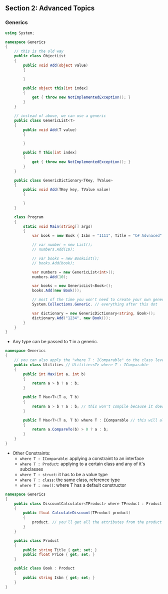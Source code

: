 ## **Section 2: Advanced Topics**

### **Generics**

```csharp
using System;

namespace Generics
{
    // this is the old way
    public class ObjectList
    {
        public void Add(object value)
        {

        }

        public object this[int index]
        {
            get { throw new NotImplementedException(); }
        }
    }

    // instead of above, we can use a generic
    public class GenericList<T>
    {
        public void Add(T value)
        {

        }

        public T this[int index]
        {
            get { throw new NotImplementedException(); }
        }
    }

    public class GenericDictionary<TKey, TValue>
    {
        public void Add(TKey key, TValue value)
        {

        }
    }

    class Program
    {
        static void Main(string[] args)
        {
            var book = new Book { Isbn = "1111", Title = "C# Advnaced" };

            // var number = new List();
            // numbers.Add(10);

            // var books = new BookList();
            // books.Add(book);

            var numbers = new GenericList<int>();
            numbers.Add(10);

            var books = new GenericList<Book>();
            books.Add(new Book());

            // most of the time you won't need to create your own generic, you can just use:
            System.Collections.Generic. // everything after this dot

            var dictionary = new GenericDictionary<string, Book>();
            dictionary.Add("1234", new Book());
        }
    }
}
```
* Any type can be passed to `T` in a generic.

```csharp
namespace Generics
{
    // you can also apply the "where T : IComparable" to the class level
    public class Utilities // Utilities<T> where T : IComparable
    {
        public int Max(int a, int b)
        {
            return a > b ? a : b;
        }

        public T Max<T>(T a, T b)
        {
            return a > b ? a : b; // this won't compile because it doesn't konw the type of T
        }

        public T Max<T>(T a, T b) where T : IComparable // this will allow it to compile
        {
            return a.CompareTo(b) > 0 ? a : b; 
        }
    }
}
```

* Other Constraints:
    * `where T : IComparable`: applying a constraint to an interface
    * `where T : Product`: applying to a certain class and any of it's subclasses
    * `where T : struct`: it has to be a value type
    * `where T : class`: the same class, reference type
    * `where T : new()`: where T has a default constructor

```csharp
namespace Generics
{
    public class DiscountCalculator<TProduct> where TProduct : Product
    {
        public float CalculateDiscount(TProduct product)
        {
            product. // you'll get all the attributes from the product class
        }
    }

    public class Product
    {
        public string Title { get; set; }
        public float Price { get; set; }
    }

    public class Book : Product
    {
        public string Isbn { get; set; }
    }
}
```
